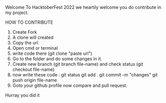 Welcome To HacktoberFest 2022
we heartily welcome you do contribute in my project.

HOW TO CONTRIBUTE

1. Create Fork
2. A clone will created 
3. Copy the url
4. Open cmd or terminal
5. write code there (git clone "paste url")
6. Go to the folder and do some changes in it.
7. Create new branch (git branch file-name) and check status (git checkout file-name)
8. now write these code : git status
                          git add .
                          git commit -m "changes"
                          git push origin file-name
9. Goto your github profile now compare and pull request.

Hurray you did it 